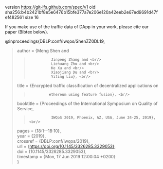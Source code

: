 version https://git-lfs.github.com/spec/v1
oid sha256:b4b2421bf8e5e6476b15bfe377a7e206e120a42eeb2e67ed9691d47fef482561
size 16

If you make use of the traffic data of DApp in your work, please cite our paper (Bibtex below).

@inproceedings{DBLP:conf/iwqos/ShenZZ0DL19, <br/>
>  author    = {Meng Shen and <br/>
>>               Jinpeng Zhang and <br/>
>>               Liehuang Zhu and <br/>
>>               Ke Xu and <br/>
>>               Xiaojiang Du and <br/>
>>               Yiting Liu}, <br/>
>  title     = {Encrypted traffic classification of decentralized applications on <br/>
>>              ethereum using feature fusion}, <br/>
>  booktitle = {Proceedings of the International Symposium on Quality of Service, <br/>
>>               IWQoS 2019, Phoenix, AZ, USA, June 24-25, 2019}, <br/>
>  pages     = {18:1--18:10}, <br/>
>  year      = {2019}, <br/>
>  crossref  = {DBLP:conf/iwqos/2019}, <br/>
>  url       = {https://doi.org/10.1145/3326285.3329053}, <br/>
>  doi       = {10.1145/3326285.3329053}, <br/>
>  timestamp = {Mon, 17 Jun 2019 12:00:04 +0200} <br/>
}
